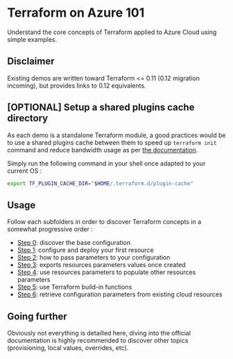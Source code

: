 # Terraform on Azure 101
Understand the core concepts of Terraform applied to Azure Cloud using simple examples.

## Disclaimer
Existing demos are written toward Terraform <= 0.11 (0.12 migration incoming), but provides links to 0.12 equivalents.

## [OPTIONAL] Setup a shared plugins cache directory
As each demo is a standalone Terraform module, a good practices would be to use a shared plugins cache between them to speed up `terraform init` command and reduce bandwidth usage as per [the documentation](https://www.terraform.io/docs/configuration/providers.html#provider-plugin-cache).

Simply run the following command in your shell once adapted to your current OS :
```sh
export TF_PLUGIN_CACHE_DIR="$HOME/.terraform.d/plugin-cache"
```

## Usage
Follow each subfolders in order to discover Terraform concepts in a somewhat progressive order :
- [Step 0](/demo-terraform-101/step0-setup): discover the base configuration
- [Step 1](/demo-terraform-101/step1-resources): configure and deploy your first resource
- [Step 2](/demo-terraform-101/step2-inputs): how to pass parameters to your configuration
- [Step 3](/demo-terraform-101/step3-outputs): exports resources parameters values once created
- [Step 4](/demo-terraform-101/step4-interpolation): use resources parameters to populate other resources parameters
- [Step 5](/demo-terraform-101/step5-functions): use Terraform build-in functions
- [Step 6](/demo-terraform-101/step6-datasources): retrieve configuration parameters from existing cloud resources 

## Going further
Obviously not everything is detailled here, diving into the official documentation is highly recommended to discover other topics (provisioning, local values, overrides, etc).
